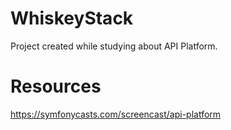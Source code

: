 # WhiskeyStack
Project created while studying about API Platform.

# Resources
https://symfonycasts.com/screencast/api-platform